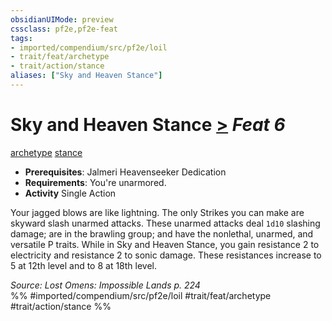 ```yaml
---
obsidianUIMode: preview
cssclass: pf2e,pf2e-feat
tags:
- imported/compendium/src/pf2e/loil
- trait/feat/archetype
- trait/action/stance
aliases: ["Sky and Heaven Stance"]
---
```

# Sky and Heaven Stance  [>](chapter-9-playing-the-game.md#Actions "Single Action") *Feat 6*  
[archetype](archetype.md)  [stance](stance.md)  

- **Prerequisites**: Jalmeri Heavenseeker Dedication
- **Requirements**: You're unarmored.
- **Activity** Single Action

Your jagged blows are like lightning. The only Strikes you can make are skyward slash unarmed attacks. These unarmed attacks deal `1d10` slashing damage; are in the brawling group; and have the nonlethal, unarmed, and versatile P traits. While in Sky and Heaven Stance, you gain resistance 2 to electricity and resistance 2 to sonic damage. These resistances increase to 5 at 12th level and to 8 at 18th level.

*Source: Lost Omens: Impossible Lands p. 224*  
%% #imported/compendium/src/pf2e/loil #trait/feat/archetype #trait/action/stance %%